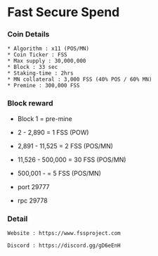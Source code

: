 Fast Secure Spend
================

###	Coin Details
	* Algorithm : x11 (POS/MN)
	* Coin Ticker : FSS
	* Max supply : 30,000,000
	* Block : 33 sec
	* Staking-time : 2hrs
	* MN collateral : 3,000 FSS (40% POS / 60% MN)
	* Premine : 300,000 FSS

###	Block reward
*	Block 1 = pre-mine
*	2 - 2,890 = 1 FSS (POW)
*	2,891 - 11,525 = 2 FSS (POS/MN)
*	11,526 - 500,000 = 30 FSS (POS/MN)
*	500,001 - = 5 FSS (POS/MN)


*	port 29777
*	rpc  29778


###	Detail

	Website : https://www.fssproject.com
	
	Discord : https://discord.gg/gD6eEnH
	
